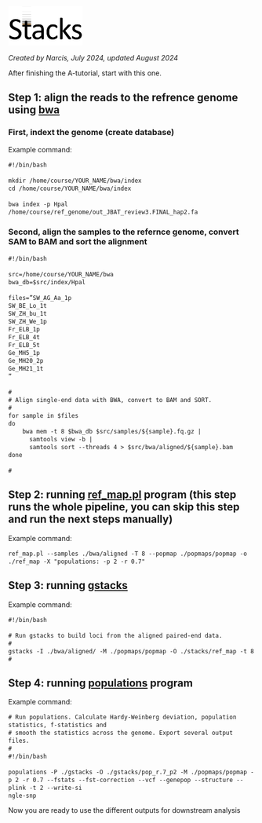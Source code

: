 <img src="./stacks_logo.png" width="30%" height="30%">

*Created by Narcis, July 2024, updated August 2024*

After finishing the A-tutorial, start with this one.

## Step 1: align the reads to the refrence genome using [bwa](https://bio-bwa.sourceforge.net)

### First, indext the genome (create database)

Example command:

```
#!/bin/bash

mkdir /home/course/YOUR_NAME/bwa/index
cd /home/course/YOUR_NAME/bwa/index

bwa index -p Hpal /home/course/ref_genome/out_JBAT_review3.FINAL_hap2.fa
```

### Second, align the samples to the refernce genome, convert SAM to BAM and sort the alignment

```
#!/bin/bash

src=/home/course/YOUR_NAME/bwa
bwa_db=$src/index/Hpal
    
files=”SW_AG_Aa_1p
SW_BE_Lo_1t
SW_ZH_bu_1t
SW_ZH_We_1p
Fr_ELB_1p
Fr_ELB_4t
Fr_ELB_5t
Ge_MH5_1p
Ge_MH20_2p
Ge_MH21_1t
”

#
# Align single-end data with BWA, convert to BAM and SORT.
#
for sample in $files
do 
    bwa mem -t 8 $bwa_db $src/samples/${sample}.fq.gz |
      samtools view -b |
      samtools sort --threads 4 > $src/bwa/aligned/${sample}.bam
done

#
```

## Step 2: running [ref_map.pl](https://catchenlab.life.illinois.edu/stacks/comp/ref_map.php) program (this step runs the whole pipeline, you can skip this step and run the next steps manually)

Example command:
```
ref_map.pl --samples ./bwa/aligned -T 8 --popmap ./popmaps/popmap -o ./ref_map -X "populations: -p 2 -r 0.7"
```

## Step 3: running [gstacks](https://catchenlab.life.illinois.edu/stacks/comp/gstacks.php)

Example command:

```
#!/bin/bash

# Run gstacks to build loci from the aligned paired-end data.
#
gstacks -I ./bwa/aligned/ -M ./popmaps/popmap -O ./stacks/ref_map -t 8
#
```


## Step 4: running [populations](https://catchenlab.life.illinois.edu/stacks/comp/populations.php) program 

Example command:

```
# Run populations. Calculate Hardy-Weinberg deviation, population statistics, f-statistics and 
# smooth the statistics across the genome. Export several output files.
#
#!/bin/bash

populations -P ./gstacks -O ./gstacks/pop_r.7_p2 -M ./popmaps/popmap -p 2 -r 0.7 --fstats --fst-correction --vcf --genepop --structure --plink -t 2 --write-si
ngle-snp
```

Now you are ready to use the different outputs for downstream analysis


